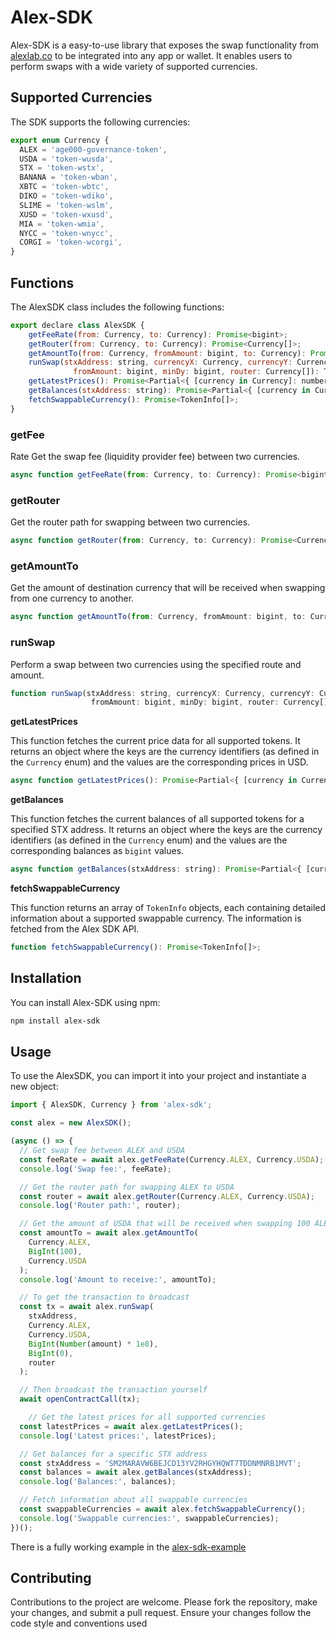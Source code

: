 # Alex-SDK

Alex-SDK is a easy-to-use library that exposes the swap functionality from [alexlab.co](https://app.alexlab.co/swap) to be integrated into any app or wallet. It enables users to perform swaps with a wide variety of supported currencies.

## Supported Currencies

The SDK supports the following currencies:

```javascript
export enum Currency {
  ALEX = 'age000-governance-token',
  USDA = 'token-wusda',
  STX = 'token-wstx',
  BANANA = 'token-wban',
  XBTC = 'token-wbtc',
  DIKO = 'token-wdiko',
  SLIME = 'token-wslm',
  XUSD = 'token-wxusd',
  MIA = 'token-wmia',
  NYCC = 'token-wnycc',
  CORGI = 'token-wcorgi',
}
```

## Functions

The AlexSDK class includes the following functions:

```javascript
export declare class AlexSDK {
    getFeeRate(from: Currency, to: Currency): Promise<bigint>;
    getRouter(from: Currency, to: Currency): Promise<Currency[]>;
    getAmountTo(from: Currency, fromAmount: bigint, to: Currency): Promise<bigint>;
    runSwap(stxAddress: string, currencyX: Currency, currencyY: Currency, 
              fromAmount: bigint, minDy: bigint, router: Currency[]): TxToBroadCast;
    getLatestPrices(): Promise<Partial<{ [currency in Currency]: number }>>;
    getBalances(stxAddress: string): Promise<Partial<{ [currency in Currency]: bigint }>>;
    fetchSwappableCurrency(): Promise<TokenInfo[]>;
}
```

### getFee
Rate
Get the swap fee (liquidity provider fee) between two currencies.

```javascript
async function getFeeRate(from: Currency, to: Currency): Promise<bigint>;
```

### getRouter

Get the router path for swapping between two currencies.

```javascript
async function getRouter(from: Currency, to: Currency): Promise<Currency[]>;
```

### getAmountTo

Get the amount of destination currency that will be received when swapping from one currency to another.

```javascript
async function getAmountTo(from: Currency, fromAmount: bigint, to: Currency): Promise<bigint>;
```

### runSwap

Perform a swap between two currencies using the specified route and amount.

```javascript
function runSwap(stxAddress: string, currencyX: Currency, currencyY: Currency, 
                  fromAmount: bigint, minDy: bigint, router: Currency[]): TxToBroadCast;
```

**getLatestPrices**

This function fetches the current price data for all supported tokens. It returns an object where the keys are the currency identifiers (as defined in the `Currency` enum) and the values are the corresponding prices in USD.

```javascript
async function getLatestPrices(): Promise<Partial<{ [currency in Currency]: number }>>;
```

**getBalances**

This function fetches the current balances of all supported tokens for a specified STX address. It returns an object where the keys are the currency identifiers (as defined in the `Currency` enum) and the values are the corresponding balances as `bigint` values.

```javascript
async function getBalances(stxAddress: string): Promise<Partial<{ [currency in Currency]: bigint }>>;
```

**fetchSwappableCurrency**

This function returns an array of `TokenInfo` objects, each containing detailed information about a supported swappable currency. The information is fetched from the Alex SDK API.

```javascript
function fetchSwappableCurrency(): Promise<TokenInfo[]>;
```

## Installation

You can install Alex-SDK using npm:

```bash
npm install alex-sdk
```

## Usage

To use the AlexSDK, you can import it into your project and instantiate a new object:

```javascript
import { AlexSDK, Currency } from 'alex-sdk';

const alex = new AlexSDK();

(async () => {
  // Get swap fee between ALEX and USDA
  const feeRate = await alex.getFeeRate(Currency.ALEX, Currency.USDA);
  console.log('Swap fee:', feeRate);

  // Get the router path for swapping ALEX to USDA
  const router = await alex.getRouter(Currency.ALEX, Currency.USDA);
  console.log('Router path:', router);

  // Get the amount of USDA that will be received when swapping 100 ALEX
  const amountTo = await alex.getAmountTo(
    Currency.ALEX,
    BigInt(100),
    Currency.USDA
  );
  console.log('Amount to receive:', amountTo);

  // To get the transaction to broadcast
  const tx = await alex.runSwap(
    stxAddress,
    Currency.ALEX,
    Currency.USDA,
    BigInt(Number(amount) * 1e8),
    BigInt(0),
    router
  );

  // Then broadcast the transaction yourself
  await openContractCall(tx);

    // Get the latest prices for all supported currencies
  const latestPrices = await alex.getLatestPrices();
  console.log('Latest prices:', latestPrices);

  // Get balances for a specific STX address
  const stxAddress = 'SM2MARAVW6BEJCD13YV2RHGYHQWT7TDDNMNRB1MVT';
  const balances = await alex.getBalances(stxAddress);
  console.log('Balances:', balances);

  // Fetch information about all swappable currencies
  const swappableCurrencies = await alex.fetchSwappableCurrency();
  console.log('Swappable currencies:', swappableCurrencies);    
})();
```

There is a fully working example in the [alex-sdk-example](https://github.com/alexgo-io/alex-sdk-example)

## Contributing

Contributions to the project are welcome. Please fork the repository, make your changes, and submit a pull request. Ensure your changes follow the code style and conventions used
